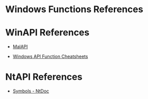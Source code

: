 # Windows Functions References

# WinAPI References

- [MalAPI](https://malapi.io/)

- [Windows API Function Cheatsheets](https://github.com/snowcra5h/windows-api-function-cheatsheets)

# NtAPI References

- [Symbols - NtDoc](https://ntdoc.m417z.com/symbols)